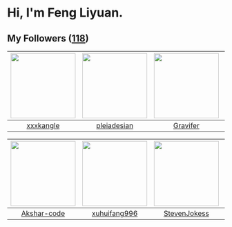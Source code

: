 # Hi, I'm Feng Liyuan.

## My Followers ([118](https://github.com/SunRunAway?tab=followers))

| <img src="https://avatars.githubusercontent.com/u/88874211?v=4" width="150" height="150" /> | <img src="https://avatars.githubusercontent.com/u/46620760?v=4" width="150" height="150" /> | <img src="https://avatars.githubusercontent.com/u/44160838?v=4" width="150" height="150" /> | <img src="https://avatars.githubusercontent.com/u/120910584?v=4" width="150" height="150" /> |
| :-----------------------------------------------------------------------------------------: | :-----------------------------------------------------------------------------------------: | :-----------------------------------------------------------------------------------------: | :------------------------------------------------------------------------------------------: |
|                          [xxxkangle](https://github.com/xxxkangle)                          |                        [pleiadesian](https://github.com/pleiadesian)                        |                           [Gravifer](https://github.com/Gravifer)                           |                         [kraziLadi51](https://github.com/kraziLadi51)                        |

| <img src="https://avatars.githubusercontent.com/u/59618640?v=4" width="150" height="150" /> | <img src="https://avatars.githubusercontent.com/u/50138288?v=4" width="150" height="150" /> | <img src="https://avatars.githubusercontent.com/u/71307974?v=4" width="150" height="150" /> | <img src="https://avatars.githubusercontent.com/u/51537937?v=4" width="150" height="150" /> |
| :-----------------------------------------------------------------------------------------: | :-----------------------------------------------------------------------------------------: | :-----------------------------------------------------------------------------------------: | :-----------------------------------------------------------------------------------------: |
|                        [Akshar-code](https://github.com/Akshar-code)                        |                       [xuhuifang996](https://github.com/xuhuifang996)                       |                       [StevenJokess](https://github.com/StevenJokess)                       |                 [SunRunAwayAwayAway](https://github.com/SunRunAwayAwayAway)                 |